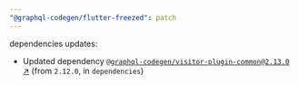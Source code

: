 ```yaml
---
"@graphql-codegen/flutter-freezed": patch
---
```

dependencies updates:
  - Updated dependency [`@graphql-codegen/visitor-plugin-common@2.13.0` ↗︎](https://www.npmjs.com/package/@graphql-codegen/visitor-plugin-common/v/2.13.0) (from `2.12.0`, in `dependencies`)
